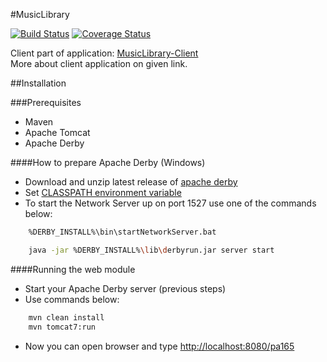 #MusicLibrary

[![Build Status](https://travis-ci.org/Milan26/music-library.svg?branch=master)](https://travis-ci.org/Milan26/music-library)
[![Coverage Status](https://img.shields.io/coveralls/Milan26/music-library.svg)](https://coveralls.io/r/Milan26/music-library?branch=master)

Client part of application: [MusicLibrary-Client](https://github.com/Milan26/music-library-client) <br/>
More about client application on given link.

##Installation

###Prerequisites

* Maven
* Apache Tomcat
* Apache Derby

####How to prepare Apache Derby (Windows)

* Download and unzip latest release of [apache derby](http://db.apache.org/derby/derby_downloads.html)
* Set [CLASSPATH environment variable](http://db.apache.org/derby/docs/10.0/manuals/getstart/gspr16.html)
* To start the Network Server up on port 1527 use one of the commands below:
```sh
	%DERBY_INSTALL%\bin\startNetworkServer.bat
```
```sh
	java -jar %DERBY_INSTALL%\lib\derbyrun.jar server start
```

####Running the web module

* Start your Apache Derby server (previous steps)
* Use commands below:
```sh
	mvn clean install
	mvn tomcat7:run
```
* Now you can open browser and type [http://localhost:8080/pa165](http://localhost:8080/pa165)
